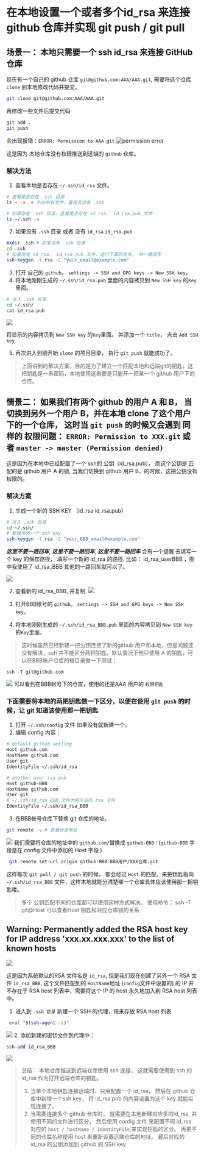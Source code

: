# 在本地设置一个或者多个id_rsa 来连接 github 仓库并实现 git push / git pull

## 场景一： 本地只需要一个 ssh id_rsa 来连接 GitHub仓库

现在有一个自己的 github 仓库 `git@github.com:AAA/AAA.git`, 需要将这个仓库 `clone` 到本地修改代码并提交。

```bash
git clone git@github.com:AAA/AAA.git
```

再修改一些文件后提交代码

```bash
git add .
git push 
```

会出现报错：`ERROR: Permission to AAA.git`
![permission error](https://user-gold-cdn.xitu.io/2020/3/10/170c2419ead89e49?w=924&h=196&f=png&s=21215)

这是因为 本地仓库没有权限推送到远端的 `github` 仓库。

### 解决方法

1. 查看本地是否存在 `~/.ssh/id_rsa` 文件。

```bash
# 查看是否存在 .ssh 目录
ls ~ -a  # 列出所有文件，看是否含有 .ssh

# 如果存在 .ssh 目录，查看是否存在 id_rsa、 id_rsa.pub 文件
ls ~/.ssh -a
```

2. 如果没有 `.ssh` 目录 或者 没有 `id_rsa`  `id_rsa.pub`

```bash
mkdir .ssh # 如果没有 .ssh 目录
cd .ssh
# 如果没有 id_rsa、 id_rsa.pub 文件，运行下面的命令， 并一路回车
ssh-keygen -t rsa -C "your_email@example.com" 
```

3. 打开 自己的 `github`。 `settings -> SSH and GPG keys -> New SSH key`。
4. 将本地刚刚生成的 `~/.ssh/id_rsa.pub` 里面的内容拷贝到 `New SSH key` 的`Key`里面。

```bash
# 进入 .ssh 目录
cd ~/.ssh/
cat id_rsa.pub
```

![](https://user-gold-cdn.xitu.io/2020/3/10/170c24b454372399?w=578&h=186&f=png&s=40637)

将显示的内容拷贝到  `New SSH key` 的`Key`里面。 并添加一个 `title`， 点击 `Add SSH key`

5. 再次进入到刚开始 `clone` 的项目目录， 执行 `git push` 就能成功了。

> 上面讲到的解决方案，目的是为了建立一个匹配本地和远端git的钥匙，这把钥匙是一串密码，本地使用这串要是只能开一把某一个 github 用户下的仓库。

## 情景二： 如果我们有两个 github 的用户 A 和 B， 当切换到另外一个用户 B，并在本地 clone 了这个用户下的一个仓库， 这时当 `git push` 的时候又会遇到 同样的 权限问题： `ERROR: Permission to XXX.git` 或者 `master -> master (Permission denied)`

这是因为在本地中已经配置了一个 ssh的 公钥（id_rsa.pub）， 而这个公钥是 匹配的是 github 用户 A 的锁, 当我们切换到 github 用户 B，的时候，这把公钥没有权限的。

### 解决方案

1. 生成一个新的 SSH KEY （id_rsa  id_rsa.pub）

```bash
# 进入 .ssh 目录
cd ~/.ssh/
# 新建另外一个 ssh key
ssh-keygen -t rsa -C "your_BBB_email@example.com"
```

***这里不要一路回车***, ***这里不要一路回车***, ***这里不要一路回车*** 会有一个提醒 去填写一个 key 的保存路径， 填写一个新的 id_rsa 的路径. 比如： id_rsa_userBBB ，图中我使用了 id_rsa_BBB 其他的一路回车就可以了。

![](https://user-gold-cdn.xitu.io/2020/3/10/170c24e6b8fc2da3?w=1024&h=493&f=png&s=98610)

2. 查看新的 id_rsa_BBB, 并复制.
![](https://user-gold-cdn.xitu.io/2020/3/10/170c24f5b8b420d5?w=698&h=226&f=png&s=49117)

3. 打开BBB帐号的  `github`。 `settings -> SSH and GPG keys -> New SSH key`。
4. 将本地刚刚生成的 `~/.ssh/id_rsa_BBB.pub` 里面的内容拷贝到 `New SSH key` 的`Key`里面。

> 这时候虽然已经新建一把公钥连接了新的github 用户和本地，但是问题还没有解决，ssh 并不能区分两把钥匙，默认情况下他只使用 A 的钥匙，可以在BBB账户仓库的根目录做一下测试：

```
ssh -T git@github.com
```

![](https://user-gold-cdn.xitu.io/2020/3/10/170c2525826c5f44?w=691&h=101&f=png&s=24140)
可以看到在BBB帐号下的仓库，使用的还是AAA 用户的 `权限钥匙`

### 下面需要将本地的两把钥匙做一下区分，以便在使用 `git push` 的时候，让 git 知道该使用那一把钥匙

1. 打开 `~/.ssh/config` 文件  如果没有就新建一个。
2. 编辑 config 内容：

```bash
# default github setting 
Host github.com
HostName github.com
User git
IdentityFile ~/.ssh/id_rsa

# another user rsa pub 
Host github-BBB
HostName github.com
User git
# ~/.ssh/id_rsa_BBB 文件为刚生成的 rsa 文件
IdentityFile ~/.ssh/id_rsa_BBB
```

3. 在BBB帐号仓库下替换 git 仓库的地址。

```bash
git remote -v # 查看仓库地址
```

![](https://user-gold-cdn.xitu.io/2020/3/10/170c255d83833de5?w=647&h=121&f=png&s=26153)
我们需要将仓库的地址中的 `github.com/`替换成 `github-BBB：`(`github-BBB` 字段是在 config 文件中添加的 Host 字段 )

```bash
 git remote set-url origin github-BBB:BBB用户/XXX仓库.git
```

这样每次 `git pull / git push` 的时候， 都会经过 `Host` 的匹配，来把钥匙指向 `~/.ssh/id_rsa_BBB`  文件，这样本地就能分清楚哪一个仓库具体应该使用那一把钥匙喽。

> 多个 公钥匹配不同的仓库都可以使用这种方式解决。
> 使用命令： ssh -T git@Host 可以查看Host 钥匙和对应仓库锁的关系

## Warning: Permanently added the RSA host key for IP address 'xxx.xx.xxx.xxx' to the list of known hosts

![](https://user-gold-cdn.xitu.io/2020/3/10/170c258b3563d952?w=1054&h=188&f=png&s=55050)

这是因为系统默认的RSA 文件名是 `id_rsa`, 但是我们现在创建了另外一个 RSA 文件 `id_rsa_BBB`, 这个文件匹配到的 `HostName`地址 (`config`文件中设置的) 的 IP 并不存在于 RSA host 列表中，需要将这个 IP 的 host 永久地加入到 RSA host 列表中。

1. 进入到 `.ssh 目录` 新建一个 SSH 的代理，用来存放 RSA host 列表

```bash
 eval "$(ssh-agent -s)"
```

![](https://user-gold-cdn.xitu.io/2020/3/10/170c259502ab1e3a?w=375&h=88&f=png&s=9190)
2. 添加新建的密钥文件到代理中：

```bash
ssh-add id_rsa_BBB
```

![](https://user-gold-cdn.xitu.io/2020/3/10/170c25b56d3aa2f7?w=576&h=99&f=png&s=16399)

> 总结： 本地仓库推送到远端仓库使用 ssh 连接， 这就需要使用到 ssh 的 id_rsa 作为打开远端仓库的钥匙。
>
> 1. 当单个本地钥匙连接远端时，只用配置一个 id_rsa， 然后在 github 仓库中新增一个ssh key， 将 id_rsa.pub 的内容设置为这个 key 就能实现连接了。
> 2. 当需要连接多个 github 仓库时， 就需要在本地新建对应多的id_rsa, 并使用不同的文件进行区分， 然后使用 config 文件 来配置不同 id_rsa 对应的 `host / hostName / IdentityFile`,来实现钥匙的区分。 再把不同的仓库名称使用 host 来重新设置远端仓库的地址。 最后对应的 id_rsa 的公钥添加到 github 的 SSH key 
